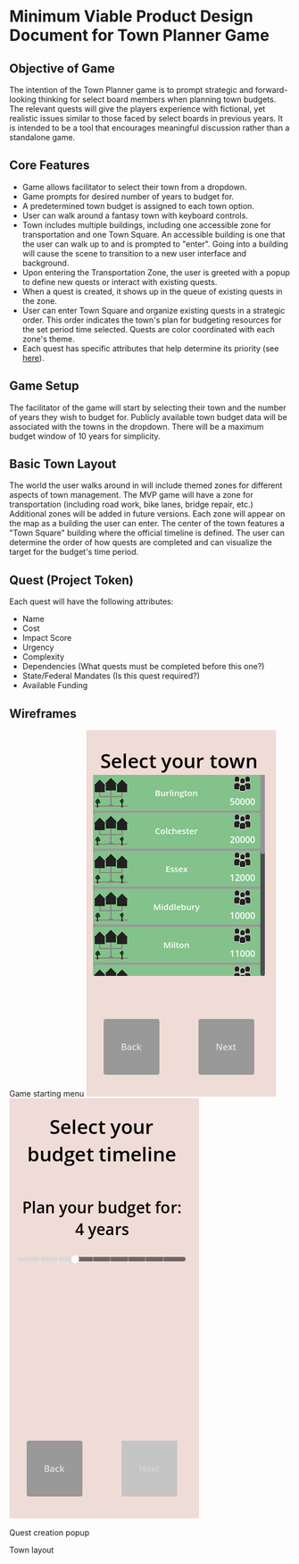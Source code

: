 # Minimum Viable Product Design Document for Town Planner Game

## Objective of Game
The intention of the Town Planner game is to prompt strategic and forward-looking thinking for select board members when planning town budgets. The relevant quests will give the players experience with fictional, yet realistic issues similar to those faced by select boards in previous years. It is intended to be a tool that encourages meaningful discussion rather than a standalone game. 
## Core Features
- Game allows facilitator to select their town from a dropdown.
- Game prompts for desired number of years to budget for.
- A predetermined town budget is assigned to each town option.
- User can walk around a fantasy town with keyboard controls. 
- Town includes multiple buildings, including one accessible zone for transportation and one Town Square. An accessible building is one that the user can walk up to and is prompted to "enter". Going into a building will cause the scene to transition to a new user interface and background.
- Upon entering the Transportation Zone, the user is greeted with a popup to define new quests or interact with existing quests.
- When a quest is created, it shows up in the queue of existing quests in the zone.
- User can enter Town Square and organize existing quests in a strategic order. This order indicates the town's plan for budgeting resources for the set period time selected. Quests are color coordinated with each zone's theme.
- Each quest has specific attributes that help determine its priority (see [here](#quests)).

## Game Setup
The facilitator of the game will start by selecting their town and the number of years they wish to budget for. Publicly available town budget data will be associated with the towns in the dropdown. There will be a maximum budget window of 10 years for simplicity. 

## Basic Town Layout
The world the user walks around in will include themed zones for different aspects of town management. The MVP game will have a zone for transportation (including road work, bike lanes, bridge repair, etc.) Additional zones will be added in future versions. Each zone will appear on the map as a building the user can enter. The center of the town features a "Town Square" building where the official timeline is defined. The user can determine the order of how quests are completed and can visualize the target for the budget's time period.

## Quest (Project Token) <a name="quests"></a>
Each quest will have the following attributes:
- Name
- Cost
- Impact Score
- Urgency
- Complexity
- Dependencies (What quests must be completed before this one?)
- State/Federal Mandates (Is this quest required?)
- Available Funding

## Wireframes
Game starting menu
![Town Selector Menu](/MVPDOC-assets/town-selector.png)
![Budget Timeline Selector Menu](/MVPDOC-assets/budget-timeline-selector.png)  

Quest creation popup

Town layout
